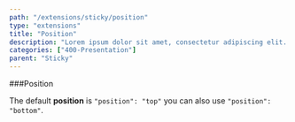 ```yaml
---
path: "/extensions/sticky/position"
type: "extensions"
title: "Position"
description: "Lorem ipsum dolor sit amet, consectetur adipiscing elit. Nunc tempus laoreet leo sit amet iaculis."
categories: ["400-Presentation"]
parent: "Sticky"
---
```


###Position

The default **position** is `"position": "top"` you can also use `"position": "bottom"`.

<demo>
  <div class="demo_item" data-iframe="iframe/demos/sticky/position"></div>
</demo>
